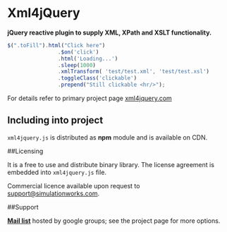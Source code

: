 # Xml4jQuery 

**jQuery reactive plugin to supply XML, XPath and XSLT functionality.**

```js
$(".toFill").html("Click here")
                .$on('click')
                .html('Loading...')
                .sleep(1000)
                .xmlTransform( 'test/test.xml', 'test/test.xsl')
                .toggleClass('clickable')
                .prepend("Still clickable <hr/>");
```
    
For details refer to primary project page <a href="http://xml4jquery.com">xml4jquery.com</a>

## Including into project 

`xml4jquery.js` is distributed as <b>npm</b> module and is available on CDN.

##Licensing

It is a free to use and distribute binary library. The license agreement is embedded into
<code>xml4jquery.js</code> file. 

Commercial licence available upon request to
<a href="mailto:support@simulationworks.com?subject=xml4jquery commercial licence">support@simulationworks.com</a>.

##Support

<b><a href="https://groups.google.com/d/forum/xml4jquery">Mail list</a></b> hosted by google groups; see the project page
for more options.
